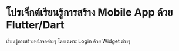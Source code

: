 # โปรเจ็กต์เรียนรู้การสร้าง Mobile App ด้วย Flutter/Dart

เรียนรู้การสร้างหน้าจอต่างๆ โดยเฉพาะ Login ด้วย Widget ต่างๆ
